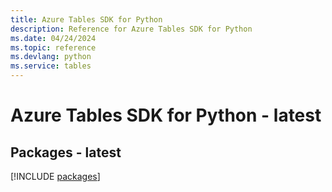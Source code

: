```yaml
---
title: Azure Tables SDK for Python
description: Reference for Azure Tables SDK for Python
ms.date: 04/24/2024
ms.topic: reference
ms.devlang: python
ms.service: tables
---
```

# Azure Tables SDK for Python - latest
## Packages - latest
[!INCLUDE [packages](tables-index.md)]